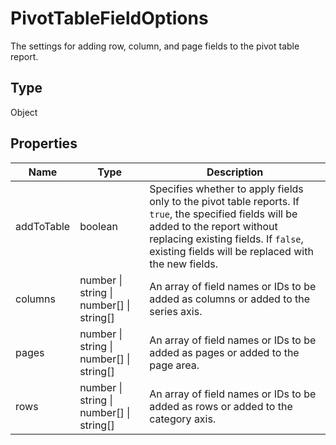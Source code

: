 # PivotTableFieldOptions

The settings for adding row, column, and page fields to the pivot table report.

## Type

Object

## Properties

| Name | Type | Description |
| ---- | ---- | ----------- |
| addToTable | boolean | Specifies whether to apply fields only to the pivot table reports. If `true`, the specified fields will be added to the report  without replacing existing fields. If `false`, existing fields will be replaced with the new fields. |
| columns | number \| string \| number[] \| string[] | An array of field names or IDs to be added as columns or added to the series axis. |
| pages | number \| string \| number[] \| string[] | An array of field names or IDs to be added as pages or added to the page area. |
| rows | number \| string \| number[] \| string[] | An array of field names or IDs to be added as rows or added to the category axis. |
